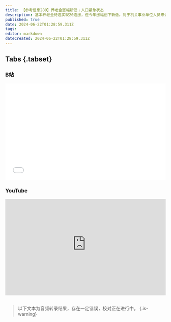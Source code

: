 ```yaml
---
title: 【参考信息289】养老金涨幅新低；人口紧急状态
description: 基本养老金待遇实现20连涨，但今年涨幅创下新低。对于机关事业单位人员来说，今年是养老金并轨改革10年过渡期的最后一年，“老人老办法、中人中办法、新人新办法”。香港公务员职位空缺率升至约10%，港府宣布公务员将整体加薪3%。老朋友柳州两任书记同一天被通报开除党籍并移送司法。 我国一季度结婚登记数跌破200万对，是近年来除了2020年的第一次。东亚测试服韩国进入人口紧急状态，但…最近三任总统都没生娃。
published: true
date: 2024-06-22T01:28:59.311Z
tags: 
editor: markdown
dateCreated: 2024-06-22T01:28:59.311Z
---
```


## Tabs {.tabset}
### B站
<div style="position: relative; padding: 30% 45%;">
<iframe style="position: absolute; width: 100%; height: 100%; left: 0; top: 0;" src="//player.bilibili.com/player.html?&bvid=BV1vs421T7AB&page=1&as_wide=1&high_quality=1&danmaku=1&autoplay=0" scrolling="no" border="0" frameborder="no" framespacing="0" allowfullscreen="true"></iframe>
</div>

### YouTube
<div style="position: relative; padding: 30% 45%;">
<iframe style="position: absolute; top: 0; left: 0; width: 100%; height: 100%;" src="https://www.youtube-nocookie.com/embed/YouTubeVID" title="YouTube video player" frameborder="0" allow="accelerometer; autoplay; clipboard-write; encrypted-media; gyroscope; picture-in-picture" allowfullscreen></iframe>
</div>

## 

> 以下文本为音频转录结果，存在一定错误，校对正在进行中。
{.is-warning}

